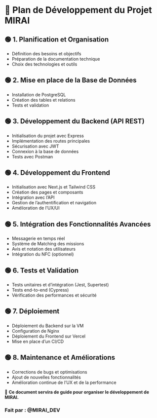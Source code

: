 # 🚀 Plan de Développement du Projet MIRAI

## 🟢 1. Planification et Organisation
- Définition des besoins et objectifs
- Préparation de la documentation technique
- Choix des technologies et outils

## 🟢 2. Mise en place de la Base de Données
- Installation de PostgreSQL
- Création des tables et relations
- Tests et validation

## 🟢 3. Développement du Backend (API REST)
- Initialisation du projet avec Express
- Implémentation des routes principales
- Sécurisation avec JWT
- Connexion à la base de données
- Tests avec Postman

## 🟢 4. Développement du Frontend
- Initialisation avec Next.js et Tailwind CSS
- Création des pages et composants
- Intégration avec l’API
- Gestion de l’authentification et navigation
- Amélioration de l’UX/UI

## 🟢 5. Intégration des Fonctionnalités Avancées
- Messagerie en temps réel
- Système de Matching des missions
- Avis et notation des utilisateurs
- Intégration du NFC (optionnel)

## 🟢 6. Tests et Validation
- Tests unitaires et d’intégration (Jest, Supertest)
- Tests end-to-end (Cypress)
- Vérification des performances et sécurité

## 🟢 7. Déploiement
- Déploiement du Backend sur la VM
- Configuration de Nginx
- Déploiement du Frontend sur Vercel
- Mise en place d’un CI/CD

## 🟢 8. Maintenance et Améliorations
- Corrections de bugs et optimisations
- Ajout de nouvelles fonctionnalités
- Amélioration continue de l’UX et de la performance

📌 **Ce document servira de guide pour organiser le développement de MIRAI.**
 
### Fait par : @MIRAI_DEV
